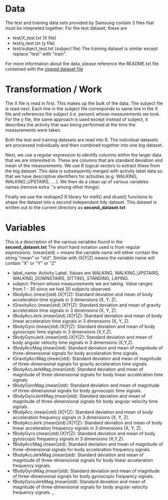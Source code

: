 # Data
The test and training data sets provided by Samsung contain 3 files that must
be intepreted together. For the test dataset, these are
* test/X_test.txt (X file)
* test/y_test.txt (y file)
* test/subject_test.txt (subject file)
The training dataset is similar except replace "test" with "train".

For more information about the data, please reference the README.txt file contained with the [zipped dataset file](https://d396qusza40orc.cloudfront.net/getdata%2Fprojectfiles%2FUCI%20HAR%20Dataset.zip)

# Transformation / Work
The X file is read in first. This makes up the bulk of the data. The subject file is read
next. Each line in the subject file corresponds to same line in the X file and references the subject (i.e. person) whose measurements we took. For the y file, the same approach is used except instead of subject, it describes the activity that was being performed at the time the measurements were taken.

Both the test and training datasets are read into R. The individual datasets are processed individually and then combined together into one big dataset.

Next, we use a regular expression to identify columns within the larger data that we are interested in. These are columns that are standard deviation and mean of the measurements. We use R logical vectors to extract these from the big dataset. This data is subsequently merged with activity label data so that we have descriptive identifiers for activities (e.g. WALKING, WALKING_UPSTAIRS, ....). We then do a clean up of various variables names (remove extra '.'s among other things).

Finally we use the reshape2 R library for melt() and dcast() functions to shape the dataset into a second independant tidy dataset. This dataset is written out to the current directory as **second_dataset.txt**

# Variables
This is a description of the various variables found in the **second_dataset.txt**
The short hand notation used is from regular expressions. (mean|std) = means the variable name will either contain the string "mean" or "std". Similar with (X|Y|Z) means the variable name will contain "X" or "Y" or "Z"

* label_name: Activity Label. Values are WALKING, WALKING_UPSTAIRS, WALKING_DOWNSTAIRS, SITTING, STANDING, LAYING.
* subject: Person whose measuresments we are taking. Value ranges from 1 - 30 since we had 30 subjects observed.
* tBodyAcc.(mean|std).(X|Y|Z): Standard deviation and mean of body acceleration time signals in 3 dimensions (X, Y, Z).
* tGravityAcc.(mean|std).(X|Y|Z): Standard deviation and mean of gravity acceleration time signals in 3 dimensions (X, Y, Z).
* tBodyAccJerk.(mean|std).(X|Y|Z):  Standard deviation and mean of body linear acceleration  time signals in 3 dimensions (X, Y, Z). 
* tBodyGyro.(mean|std).(X|Y|Z): Standard deviation and mean of body gyroscopic time signals in 3 dimensions (X,Y,Z).
* tBodyGyroJerk.(mean|std).(X|Y|Z): Standard deviation and mean of body angular velocity time signals in 3 dimensions (X,Y,Z).
* tBodyAccMag.(mean|std): Standard deviation and mean of magnitude of three-dimensional signals for body acceleration time signals.
* tGravityAccMag.(mean|std): Standard deviation and mean of magnitude of three-dimensional signals for gravity acceleration time signals.
* tBodyAccJerkMag.(mean|std): Standard deviation and mean of magnitude of three-dimensional signals for body linear acceleration time signals.
* tBodyGyroMag.(mean|std): Standard deviation and mean of magnitude of three-dimensional signals for body gyroscopic time signals.
* tBodyGyroJerkMag.(mean|std): Standard deviation and mean of magnitude of three-dimensional signals for body angular velocity time signals.
* fBodyAcc.(mean|std).(X|Y|Z): Standard deviation and mean of body acceleration frequency signals in 3 dimensions (X, Y, Z).
* fBodyAccJerk.(mean|std).(X|Y|Z): Standard deviation and mean of body linear acceleration  frequency signals in 3 dimensions (X, Y, Z). 
* fBodyGyro.(mean|std).(X|Y|Z): Standard deviation and mean of body gyroscopic frequency signals in 3 dimensions (X,Y,Z).
* fBodyAccMag.(mean|std): Standard deviation and mean of magnitude of three-dimensional signals for body acceleration frequency signals.
* fBodyAccJerkMag.(mean|std): Standard deviation and mean of magnitude of three-dimensional signals for body linear acceleration frequency signals.
* fBodyGyroMag.(mean|std): Standard deviation and mean of magnitude of three-dimensional signals for body gyroscopic frequency signals.
* fBodyGyroJerkMag.(mean|std):  Standard deviation and mean of magnitude of three-dimensional signals for body angular velocity frequency signals.
_


